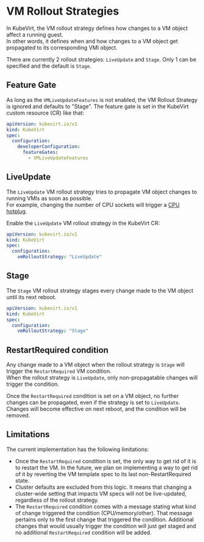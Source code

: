 # VM Rollout Strategies

In KubeVirt, the VM rollout strategy defines how changes to a VM object affect a running guest.  
In other words, it defines when and how changes to a VM object get propagated to its corresponding VMI object.

There are currently 2 rollout strategies: `LiveUpdate` and `Stage`.
Only 1 can be specified and the default is `Stage`.

## Feature Gate

As long as the `VMLiveUpdateFeatures` is not enabled, the VM Rollout Strategy is ignored and defaults to "Stage".
The feature gate is set in the KubeVirt custom resource (CR) like that:

```yaml
apiVersion: kubevirt.io/v1
kind: KubeVirt
spec:
  configuration:
    developerConfiguration:
      featureGates:
        - VMLiveUpdateFeatures
```

## LiveUpdate

The `LiveUpdate` VM rollout strategy tries to propagate VM object changes to running VMIs as soon as possible.  
For example, changing the number of CPU sockets will trigger a [CPU hotplug](../compute/cpu_hotplug.md).

Enable the `LiveUpdate` VM rollout strategy in the KubeVirt CR:

```yaml
apiVersion: kubevirt.io/v1
kind: KubeVirt
spec:
  configuration:
    vmRolloutStrategy: "LiveUpdate"
```

## Stage

The `Stage` VM rollout strategy stages every change made to the VM object until its next reboot.  

```yaml
apiVersion: kubevirt.io/v1
kind: KubeVirt
spec:
  configuration:
    vmRolloutStrategy: "Stage"
```

## RestartRequired condition

Any change made to a VM object when the rollout strategy is `Stage` will trigger the `RestartRequired` VM condition.  
When the rollout strategy is `LiveUpdate`, only non-propagatable changes will trigger the condition.

Once the `RestartRequired` condition is set on a VM object, no further changes can be propagated, even if the strategy is set to `LiveUpdate`.  
Changes will become effective on next reboot, and the condition will be removed.

## Limitations

The current implementation has the following limitations:

- Once the `RestartRequired` condition is set, the only way to get rid of it is to restart the VM. In the future, we plan on implementing a way to get rid of it by reverting the VM template spec to its last non-RestartRequired state.
- Cluster defaults are excluded from this logic. It means that changing a cluster-wide setting that impacts VM specs will not be live-updated, regardless of the rollout strategy.
- The `RestartRequired` condition comes with a message stating what kind of change triggered the condition (CPU/memory/other). That message pertains only to the first change that triggered the condition. Additional changes that would usually trigger the condition will just get staged and no additional `RestartRequired` condition will be added.
